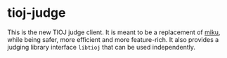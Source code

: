 # tioj-judge

This is the new TIOJ judge client. It is meant to be a replacement of [miku](https://github.com/TIOJ-INFOR-Online-Judge/miku), while being safer, more efficient and more feature-rich. It also provides a judging library interface `libtioj` that can be used independently.


